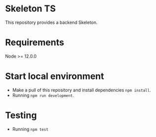 # Skeleton TS
This repository provides a backend Skeleton.

# Requirements
Node >= 12.0.0

# Start local environment
* Make a pull of this repository and install dependencies `npm install`.
* Running `npm run development`.


# Testing
* Running `npm test`
